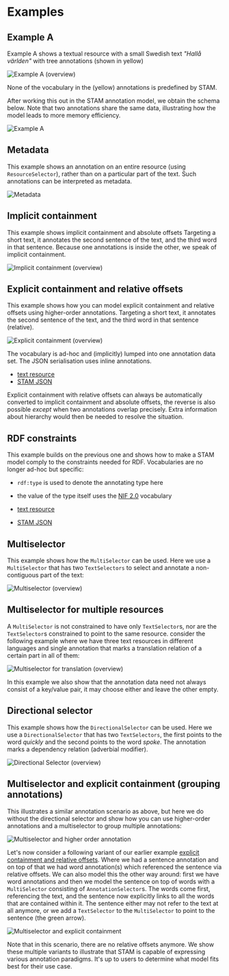 # Examples

## Example A

Example A shows a textual resource with a small Swedish text *"Hallå världen"* with tree annotations (shown in yellow)

![Example A (overview)](example_a_overview.svg)

None of the vocabulary in the (yellow) annotations is predefined by STAM.

After working this out in the STAM annotation model, we obtain the schema
below. Note that two annotations share the same data, illustrating how the
model leads to more memory efficiency.

![Example A](example_a.png)

## Metadata

This example shows an annotation on an entire resource (using
`ResourceSelector`), rather than on a particular part of the text.
Such annotations can be interpreted as metadata.

![Metadata](metadata.svg)

## Implicit containment

This example shows implicit containment and absolute offsets Targeting a short
text, it annotates the second sentence of the text, and the third word in that
sentence. Because one annotations is inside the other, we speak of implicit
containment.

![Implicit containment (overview)](implicit_containment_overview.svg)

## Explicit containment and relative offsets

This example shows how you can model explicit containment and relative offsets
using higher-order annotations. Targeting a short text, it annotates the second
sentence of the text, and the third word in that sentence (relative).

![Explicit containment (overview)](explicit_containment_overview.svg)

The vocabulary is ad-hoc and (implicitly) lumped into one
annotation data set. The JSON serialisation uses inline annotations.

* [text resource](explicit_containment.txt)
* [STAM JSON](explicit_containment.json)

Explicit containment with relative offsets can always be automatically
converted to implicit containment and absolute offsets, the reverse is
also possible *except* when two annotations overlap
precisely. Extra information about hierarchy would then be needed to resolve
the situation.

## RDF constraints

This example builds on the previous one and shows how to make a STAM model
comply to the constraints needed for RDF. Vocabularies are no longer ad-hoc but
specific:

* `rdf:type` is used to denote the annotating type here
* the value of the type itself uses the [NIF 2.0](https://persistence.uni-leipzig.org/nlp2rdf/) vocabulary

* [text resource](explicit_containment.txt)
* [STAM JSON](explicit_containment_rdf.json)

## Multiselector

This example shows how the ``MultiSelector`` can be used. Here we use a ``MultiSelector`` that has two ``TextSelectors`` to
select and annotate a non-contiguous part of the text:

![Multiselector (overview)](multiselector.svg)

## Multiselector for multiple resources

A `MultiSelector` is not constrained to have only `TextSelector`s, nor are the
`TextSelector`s constrained to point to the same resource. consider the
following example where we have three text resources in different languages and
single annotation that marks a translation relation of a certain part in all of them:

![Multiselector for translation (overview)](multiselector_translation.svg)

In this example we also show that the annotation data need not always consist of a key/value pair, it may choose either and leave the other empty.

## Directional selector

This example shows how the ``DirectionalSelector`` can be used. Here we use a
``DirectionalSelector`` that has two ``TextSelectors``, the first points to the
word *quickly* and the second points to the word *spoke*. The annotation marks
a dependency relation (adverbial modifier).

![Directional Selector (overview)](directionalselector.svg)

## Multiselector and explicit containment (grouping annotations)

This illustrates a similar annotation scenario as above, but here we do without
the directional selector and show how you can use higher-order annotations and
a multiselector to group multiple annotations:

![Multiselector and higher order annotation](higher_order_annotation.svg)

Let's now consider a following variant of our earlier example [explicit
containment and relative offsets](#explicit_contaiment_and_relative_offsets).
Where we had a sentence annotation and on top of that we had word annotation(s)
which referenced the sentence via relative offsets. We can also model this the
other way around: first we have word annotations and then we model the sentence
on top of words with a `MultiSelector` consisting of `AnnotationSelector`s. The words come first, referencing the
text, and the sentence now explicitly links to all the words that are contained
within it. The sentence either may not refer to the text at all anymore, or we add a `TextSelector` to the `MultiSelector` to point to the sentence (the green arrow).

![Multiselector and explicit containment](explicit_containment_multiselector.svg)

Note that in this scenario, there are no relative offsets anymore. We show
these multiple variants to illustrate that STAM is capable of expressing
various annotation paradigms. It's up to users to determine what model fits
best for their use case.










